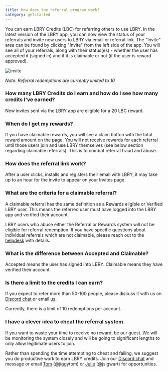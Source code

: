 ```yaml
---
title: How does the referral program work?
category: getstarted
---
```


You can earn LBRY Credits (LBC) for referring others to use LBRY. In the latest version of the LBRY app, you can now view the status of your referrals and invite new users to LBRY via email or referral link. The "Invite" area can be found by clicking "Invite" from the left side of the app. You will see all of your referrals, along with their status(es) - whether the user has accepted it (signed in) and if it is claimable or not (if the user is reward approved).

![invite](https://spee.ch/@clement:e/invite.png)

*Note: Referral redemptions are currently limited to 10*

### How many LBRY Credits do I earn and how do I see how many credits I've earned?

New invites sent via the LBRY app are eligible for a 20 LBC reward.

### When do I get my rewards?

If you have claimable rewards, you will see a claim button with the total reward amount on the page. You will not receive rewards for each referral until those users join and use LBRY themselves (see below section regarding claimable referrals). This is to combat referral fraud and abuse.

### How does the referral link work?

After a user clicks, installs and registers their email with LBRY, it may take up to an hour for the invite to appear on your Invites page.

### What are the criteria for a claimable referral?

A claimable referral has the same definition as a Rewards eligible or Verified LBRY user. This means the referred user must have logged into the LBRY app and verified their account.

LBRY users who abuse either the Referral or Rewards system will not be eligible for referral redemption. If you have specific questions about individual referrals which are not claimable, please reach out to the [helpdesk](mailto:help@lbry.io) with details.

### What is the difference between Accepted and Claimable?

Accepted means the user has signed into LBRY. Claimable means they have verified their account.

### Is there a limit to the credits I can earn?

If you expect to refer more than 50-100 people, please discuss it with us on [Discord chat](http://chat.lbry.io) or email [us](mailto:josh@lbry.io).

Currently, there is a limit of 10 redemptions per account.

### I have a clever idea to cheat the referral system.

If you want to waste your time to receive no reward, be our guest. We will be monitoring the system closely and will be going to significant lengths to only allow legitimate users to join.

Rather than spending the time attempting to cheat and failing, we suggest you do productive work to earn LBRY credits. Join our [Discord chat](http://chat.lbry.io) and message or email [Tom](mailto:tom@lbry.io) (@jiggytom) or [Julie](mailto:julie@lbry.io) (@jsigwart) for opportunities.
